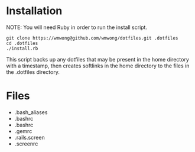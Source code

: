 # Installation

NOTE: You will need Ruby in order to run the install script.

    git clone https://wmwong@github.com/wmwong/dotfiles.git .dotfiles
    cd .dotfiles
    ./install.rb

This script backs up any dotfiles that may be present in the home directory with a timestamp, then creates softlinks in the home directory to the files in the .dotfiles directory.

# Files

- .bash_aliases
- .bashrc
- .bashrc
- .gemrc
- .rails.screen
- .screenrc
